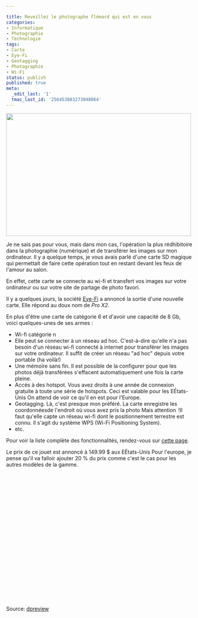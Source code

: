 ```yaml
---

title: Reveillez le photographe flémard qui est en vous
categories:
- Informatique
- Photographie
- Technologie
tags:
- Carte
- Eye-Fi
- Geotagging
- Photographie
- Wi-Fi
status: publish
published: true
meta:
  _edit_last: '1'
  tmac_last_id: '256453883273048064'
---
```

<img class="alignnone size-medium wp-image-1489" title="Eye-Fi" src="https://dlgjp9x71cipk.cloudfront.net/2010/01/Eye-Fi-500x331.png" alt="" width="500" height="331" />

Je ne sais pas pour vous, mais dans mon cas, l'opération la plus rédhibitoire dans la photographie (numérique) et de transférer les images sur mon ordinateur. Il y a quelque temps, je vous avais parlé d'une carte SD magique qui permettait de faire cette opération tout en restant devant les feux de l'amour au salon.

En effet, cette carte se connecte au wi-fi et transfert vos images sur votre ordinateur ou sur votre site de partage de photo favori.

<!--more-->

Il y a quelques jours, la société <a title="Lien vers le site de Eye-Fi" href="https://www.eye.fi/">Eye-Fi</a> a annoncé la sortie d'une nouvelle carte. Elle répond au doux nom de <em>Pro X2</em>.

En plus d'être une carte de catégorie 6 et d'avoir une capacité de 8 Gb, voici quelques-unes de ses armes :
<ul>
	<li>Wi-fi catégorie n</li>
	<li>Elle peut se connecter à un réseau ad hoc. C'est-à-dire qu'elle n'a pas besoin d'un réseau wi-fi connecté à internet pour transférer les images sur votre ordinateur. Il suffit de créer un réseau "ad hoc" depuis votre portable (ha voilà!)</li>
	<li>Une mémoire sans fin. Il est possible de la configurer pour que les photos déjà transférées s'effacent automatiquement une fois la carte pleine.</li>
	<li>Accès à des hotspot. Vous avez droits à une année de connexion gratuite à toute une série de hotspots. Ceci est valable pour les EÉtats-Unis On attend de voir ce qu'il en est pour l'Europe.</li>
	<li> Geotagging. Là, c'est presque mon préféré. La carte enregistre les coordonnéesde l'endroit où vous avez pris la photo Mais attention  !Il faut qu'elle capte un réseau wi-fi dont le positionnement terrestre est connu. Il s'agit du système WPS (Wi-Fi Positioning System).</li>
	<li> etc.</li>
</ul>
Pour voir la liste complète des fonctionnalités, rendez-vous sur <a title="Liens vers la page de la carte Pro X2 sur le site de Eye-Fi" href="https://www.eye.fi/products/prox2">cette page</a>.

Le prix de ce jouet est annoncé à 149.99 $ aux EÉtats-Unis Pour l'europe, je pense qu'il va falloir ajouter 20 % du prix comme c'est le cas pour les autres modèles de la gamme.

<object classid="clsid:d27cdb6e-ae6d-11cf-96b8-444553540000" width="425" height="344" codebase="https://download.macromedia.com/pub/shockwave/cabs/flash/swflash.cab#version=6,0,40,0"><param name="allowFullScreen" value="true" /><param name="allowscriptaccess" value="always" /><param name="src" value="https://www.youtube.com/v/MNT9eqNe4NQ&amp;hl=fr_FR&amp;fs=1&amp;" /><param name="allowfullscreen" value="true" /><embed type="application/x-shockwave-flash" width="425" height="344" src="https://www.youtube.com/v/MNT9eqNe4NQ&amp;hl=fr_FR&amp;fs=1&amp;" allowscriptaccess="always" allowfullscreen="true"></embed></object>

Source: <a title="Lien vers la nouvelle du site dpreview.com annonçant la sortie de cette carte" href="https://www.dpreview.com/news/1001/10010501eyefiprox2.asp">dpreview</a>
